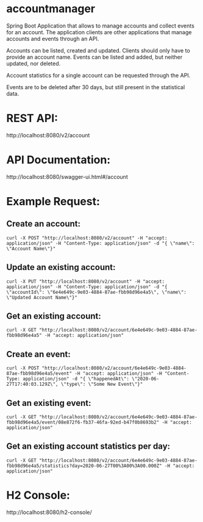 # accountmanager
Spring Boot Application that allows to manage accounts and collect events for an account.
The application clients are
other applications that manage accounts and events through an API.

Accounts can be listed, created and updated. Clients should only have to provide an account name. Events can be listed and added, but neither updated, nor deleted.

Account statistics for a single account can be requested through the API.

Events are to be deleted after 30 days, but still present in the statistical data.

REST API:
=========
http://localhost:8080/v2/account

API Documentation:
==================
http://localhost:8080/swagger-ui.html#/account

Example Request:
================
Create an account: 
------------------
```
curl -X POST "http://localhost:8080/v2/account" -H "accept: application/json" -H "Content-Type: application/json" -d "{ \"name\": \"Account Name\"}"
```
Update an existing account:
---------------
```
curl -X PUT "http://localhost:8080/v2/account" -H "accept: application/json" -H "Content-Type: application/json" -d "{ \"accountId\": \"6e4e649c-9e03-4884-87ae-fbb98d96e4a5\", \"name\": \"Updated Account Name\"}"
```

Get an existing account:
------------
```
curl -X GET "http://localhost:8080/v2/account/6e4e649c-9e03-4884-87ae-fbb98d96e4a5" -H "accept: application/json"
```

Create an event:
----------------
```
curl -X POST "http://localhost:8080/v2/account/6e4e649c-9e03-4884-87ae-fbb98d96e4a5/event" -H "accept: application/json" -H "Content-Type: application/json" -d "{ \"happenedAt\": \"2020-06-27T17:40:03.129Z\", \"type\": \"Some New Event\"}"
```

Get an existing event:
----------------------
```
curl -X GET "http://localhost:8080/v2/account/6e4e649c-9e03-4884-87ae-fbb98d96e4a5/event/08e872f6-fb37-46fa-92ed-b47f0b8693b2" -H "accept: application/json"
```

Get an existing account statistics per day:
-------------------------------------------
```
curl -X GET "http://localhost:8080/v2/account/6e4e649c-9e03-4884-87ae-fbb98d96e4a5/statistics?day=2020-06-27T00%3A00%3A00.000Z" -H "accept: application/json"
```

H2 Console:
===========
http://localhost:8080/h2-console/


